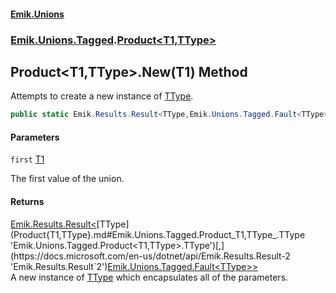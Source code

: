#### [Emik.Unions](index.md 'index')
### [Emik.Unions.Tagged](Emik.Unions.Tagged.md 'Emik.Unions.Tagged').[Product&lt;T1,TType&gt;](Product{T1,TType}.md 'Emik.Unions.Tagged.Product<T1,TType>')

## Product<T1,TType>.New(T1) Method

Attempts to create a new instance of [TType](Product{T1,TType}.md#Emik.Unions.Tagged.Product_T1,TType_.TType 'Emik.Unions.Tagged.Product<T1,TType>.TType').

```csharp
public static Emik.Results.Result<TType,Emik.Unions.Tagged.Fault<TType>> New(T1 first);
```
#### Parameters

<a name='Emik.Unions.Tagged.Product_T1,TType_.New(T1).first'></a>

`first` [T1](Product{T1,TType}.md#Emik.Unions.Tagged.Product_T1,TType_.T1 'Emik.Unions.Tagged.Product<T1,TType>.T1')

The first value of the union.

#### Returns
[Emik.Results.Result&lt;](https://docs.microsoft.com/en-us/dotnet/api/Emik.Results.Result-2 'Emik.Results.Result`2')[TType](Product{T1,TType}.md#Emik.Unions.Tagged.Product_T1,TType_.TType 'Emik.Unions.Tagged.Product<T1,TType>.TType')[,](https://docs.microsoft.com/en-us/dotnet/api/Emik.Results.Result-2 'Emik.Results.Result`2')[Emik.Unions.Tagged.Fault&lt;](Fault{T}.md 'Emik.Unions.Tagged.Fault<T>')[TType](Product{T1,TType}.md#Emik.Unions.Tagged.Product_T1,TType_.TType 'Emik.Unions.Tagged.Product<T1,TType>.TType')[&gt;](Fault{T}.md 'Emik.Unions.Tagged.Fault<T>')[&gt;](https://docs.microsoft.com/en-us/dotnet/api/Emik.Results.Result-2 'Emik.Results.Result`2')  
A new instance of [TType](Product{T1,TType}.md#Emik.Unions.Tagged.Product_T1,TType_.TType 'Emik.Unions.Tagged.Product<T1,TType>.TType') which encapsulates all of the parameters.